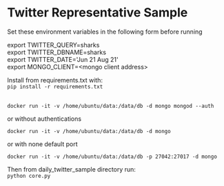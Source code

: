 # Twitter Representative Sample


Set these environment variables in the following form before running <br>

export TWITTER_QUERY=sharks <br>
export TWITTER_DBNAME=sharks <br>
export TWITTER_DATE='Jun 21 Aug 21'<br>
export MONGO_CLIENT=\<mongo client address\> <br>

Install from requirements.txt with:<br>
`pip install -r requirements.txt`
<br><br>

`docker run -it -v /home/ubuntu/data:/data/db -d mongo mongod --auth`

or without authentications

`docker run -it -v /home/ubuntu/data:/data/db -d mongo`

or with none default port

`docker run -it -v /home/ubuntu/data:/data/db -p 27042:27017 -d mongo`


Then from daily_twitter_sample directory run:<br>
`python core.py`
